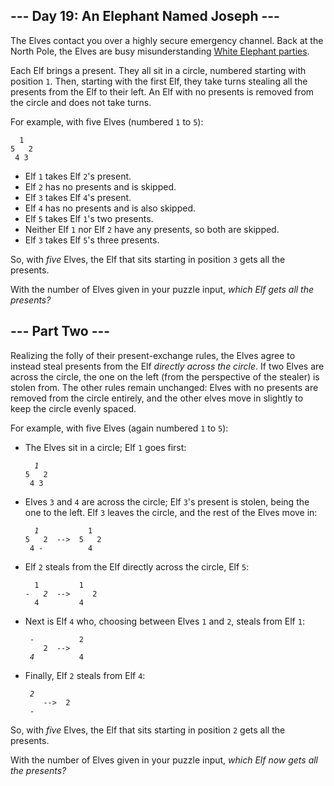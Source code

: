 <article class="day-desc"><h2>--- Day 19: An Elephant Named Joseph ---</h2><p>The Elves contact you over a highly secure emergency channel. Back at the North Pole, the Elves are busy <span title="Eggnoggedly misunderstanding them, actually.">misunderstanding</span> <a href="https://en.wikipedia.org/wiki/White_elephant_gift_exchange">White Elephant parties</a>.</p>
<p>Each Elf brings a present. They all sit in a circle, numbered starting with position <code>1</code>. Then, starting with the first Elf, they take turns stealing all the presents from the Elf to their left.  An Elf with no presents is removed from the circle and does not take turns.</p>
<p>For example, with five Elves (numbered <code>1</code> to <code>5</code>):</p>
<pre><code>  1
5   2
 4 3
</code></pre>
<ul>
<li>Elf <code>1</code> takes Elf <code>2</code>'s present.</li>
<li>Elf <code>2</code> has no presents and is skipped.</li>
<li>Elf <code>3</code> takes Elf <code>4</code>'s present.</li>
<li>Elf <code>4</code> has no presents and is also skipped.</li>
<li>Elf <code>5</code> takes Elf <code>1</code>'s two presents.</li>
<li>Neither Elf <code>1</code> nor Elf <code>2</code> have any presents, so both are skipped.</li>
<li>Elf <code>3</code> takes Elf <code>5</code>'s three presents.</li>
</ul>
<p>So, with <em>five</em> Elves, the Elf that sits starting in position <code>3</code> gets all the presents.</p>
<p>With the number of Elves given in your puzzle input, <em>which Elf gets all the presents?</em></p>
</article><article class="day-desc"><h2 id="part2">--- Part Two ---</h2><p>Realizing the folly of their present-exchange rules, the Elves agree to instead steal presents from the Elf <em>directly across the circle</em>. If two Elves are across the circle, the one on the left (from the perspective of the stealer) is stolen from.  The other rules remain unchanged: Elves with no presents are removed from the circle entirely, and the other elves move in slightly to keep the circle evenly spaced.</p>
<p>For example, with five Elves (again numbered <code>1</code> to <code>5</code>):</p>
<ul>
<li>The Elves sit in a circle; Elf <code>1</code> goes first:
<pre><code>  <em>1</em>
5   2
 4 3
</code></pre></li>
<li>Elves <code>3</code> and <code>4</code> are across the circle; Elf <code>3</code>'s present is stolen, being the one to the left. Elf <code>3</code> leaves the circle, and the rest of the Elves move in:
<pre><code>  <em>1</em>           1
5   2  --&gt;  5   2
 4 -          4
</code></pre></li>
<li>Elf <code>2</code> steals from the Elf directly across the circle, Elf <code>5</code>:
<pre><code>  1         1 
-   <em>2</em>  --&gt;     2
  4         4 
</code></pre></li>
<li>Next is Elf <code>4</code> who, choosing between Elves <code>1</code> and <code>2</code>, steals from Elf <code>1</code>:
<pre><code> -          2  
    2  --&gt;
 <em>4</em>          4
</code></pre></li>
<li>Finally, Elf <code>2</code> steals from Elf <code>4</code>:
<pre><code> <em>2</em>
    --&gt;  2  
 -
</code></pre></li>
</ul>
<p>So, with <em>five</em> Elves, the Elf that sits starting in position <code>2</code> gets all the presents.</p>
<p>With the number of Elves given in your puzzle input, <em>which Elf now gets all the presents?</em></p>
</article>